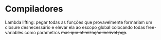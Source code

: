 # Compiladores

Lambda lifting: pegar todas as funções que provavelmente formariam um closure desnecessário e elevar ela ao escopo global colocando todas free-variables como parametros ~~mas que otimização incrivel pqp~~.